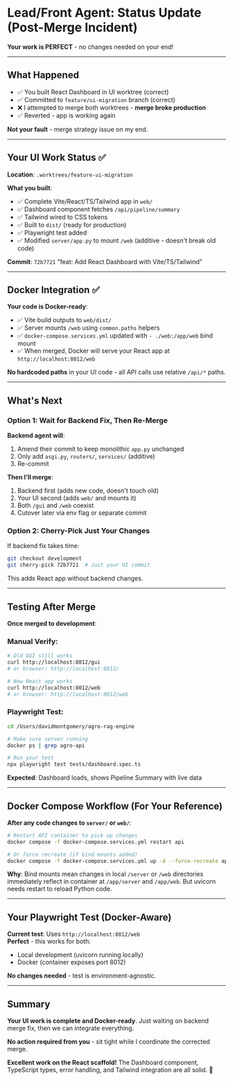 # Lead/Front Agent: Status Update (Post-Merge Incident)

**Your work is PERFECT** - no changes needed on your end!

---

## What Happened

- ✅ You built React Dashboard in UI worktree (correct)
- ✅ Committed to `feature/ui-migration` branch (correct)
- ❌ I attempted to merge both worktrees - **merge broke production**
- ✅ Reverted - app is working again

**Not your fault** - merge strategy issue on my end.

---

## Your UI Work Status ✅

**Location**: `.worktrees/feature-ui-migration`

**What you built**:
- ✅ Complete Vite/React/TS/Tailwind app in `web/`
- ✅ Dashboard component fetches `/api/pipeline/summary`
- ✅ Tailwind wired to CSS tokens
- ✅ Built to `dist/` (ready for production)
- ✅ Playwright test added
- ✅ Modified `server/app.py` to mount `/web` (additive - doesn't break old code)

**Commit**: `72b7721` "feat: Add React Dashboard with Vite/TS/Tailwind"

---

## Docker Integration ✅

**Your code is Docker-ready**:
- ✅ Vite build outputs to `web/dist/`
- ✅ Server mounts `/web` using `common.paths` helpers
- ✅ `docker-compose.services.yml` updated with `- ./web:/app/web` bind mount
- ✅ When merged, Docker will serve your React app at `http://localhost:8012/web`

**No hardcoded paths** in your UI code - all API calls use relative `/api/*` paths.

---

## What's Next

### Option 1: Wait for Backend Fix, Then Re-Merge

**Backend agent will**:
1. Amend their commit to keep monolithic `app.py` unchanged
2. Only add `asgi.py`, `routers/`, `services/` (additive)
3. Re-commit

**Then I'll merge**:
1. Backend first (adds new code, doesn't touch old)
2. Your UI second (adds `web/` and mounts it)
3. Both `/gui` and `/web` coexist
4. Cutover later via env flag or separate commit

### Option 2: Cherry-Pick Just Your Changes

If backend fix takes time:
```bash
git checkout development
git cherry-pick 72b7721  # Just your UI commit
```

This adds React app without backend changes.

---

## Testing After Merge

**Once merged to development**:

### Manual Verify:
```bash
# Old GUI still works
curl http://localhost:8012/gui
# or browser: http://localhost:8012/

# New React app works
curl http://localhost:8012/web
# or browser: http://localhost:8012/web
```

### Playwright Test:
```bash
cd /Users/davidmontgomery/agro-rag-engine

# Make sure server running
docker ps | grep agro-api

# Run your test
npx playwright test tests/dashboard.spec.ts
```

**Expected**: Dashboard loads, shows Pipeline Summary with live data

---

## Docker Compose Workflow (For Your Reference)

**After any code changes to `server/` or `web/`**:

```bash
# Restart API container to pick up changes
docker compose -f docker-compose.services.yml restart api

# Or force recreate (if bind mounts added)
docker compose -f docker-compose.services.yml up -d --force-recreate api
```

**Why**: Bind mounts mean changes in local `/server` or `/web` directories immediately reflect in container at `/app/server` and `/app/web`. But uvicorn needs restart to reload Python code.

---

## Your Playwright Test (Docker-Aware)

**Current test**: Uses `http://localhost:8012/web`  
**Perfect** - this works for both:
- Local development (uvicorn running locally)
- Docker (container exposes port 8012)

**No changes needed** - test is environment-agnostic.

---

## Summary

**Your UI work is complete and Docker-ready**. Just waiting on backend merge fix, then we can integrate everything.

**No action required from you** - sit tight while I coordinate the corrected merge.

**Excellent work on the React scaffold!** The Dashboard component, TypeScript types, error handling, and Tailwind integration are all solid. 🎉

